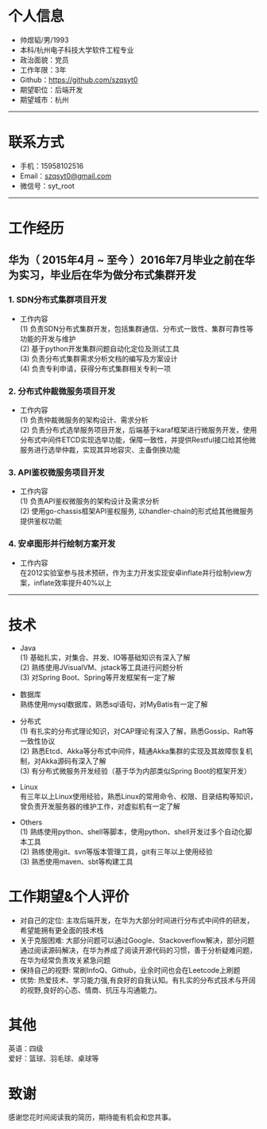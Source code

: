 # 个人信息

 - 帅煜韬/男/1993   
 - 本科/杭州电子科技大学软件工程专业  
 - 政治面貌：党员     
 - 工作年限：3年   
 - Github：https://github.com/szqsyt0   
 - 期望职位：后端开发  
 - 期望城市：杭州  

---

# 联系方式

- 手机：15958102516
- Email：szqsyt0@gmail.com
- 微信号：syt_root

---

# 工作经历

## 华为（ 2015年4月 ~ 至今 ）2016年7月毕业之前在华为实习，毕业后在华为做分布式集群开发

### 1. SDN分布式集群项目开发
- 工作内容          
(1) 负责SDN分布式集群开发，包括集群通信、分布式一致性、集群可靠性等功能的开发与维护  
(2) 基于python开发集群问题自动化定位及测试工具   
(3) 负责分布式集群需求分析文档的编写及方案设计    
(4) 负责专利申请，获得分布式集群相关专利一项

### 2. 分布式仲裁微服务项目开发
- 工作内容             
(1) 负责仲裁微服务的架构设计、需求分析  
(2) 负责分布式选举服务项目开发，后端基于karaf框架进行微服务开发，使用分布式中间件ETCD实现选举功能，保障一致性，并提供Restful接口给其他微服务进行选举仲裁，实现其异地容灾、主备倒换功能

### 3. API鉴权微服务项目开发     
- 工作内容   
(1) 负责API鉴权微服务的架构设计及需求分析   
(2) 使用go-chassis框架API鉴权服务, 以handler-chain的形式给其他微服务提供鉴权功能   

### 4. 安卓图形并行绘制方案开发
- 工作内容           
在2012实验室参与技术预研，作为主力开发实现安卓inflate并行绘制view方案，inflate效率提升40%以上

---

# 技术
- Java       
(1) 基础扎实，对集合、并发、IO等基础知识有深入了解            
(2) 熟练使用JVisualVM、jstack等工具进行问题分析   
(3) 对Spring Boot、Spring等开发框架有一定了解   

- 数据库   
熟练使用mysql数据库，熟悉sql语句，对MyBatis有一定了解   

- 分布式            
(1) 有扎实的分布式理论知识，对CAP理论有深入了解，熟悉Gossip、Raft等一致性协议       
(2) 熟悉Etcd、Akka等分布式中间件，精通Akka集群的实现及其故障恢复机制，对Akka源码有深入了解   
(3) 有分布式微服务开发经验（基于华为内部类似Spring Boot的框架开发）  

- Linux           
有三年以上Linux使用经验，熟悉Linux的常用命令、权限、目录结构等知识，曾负责开发服务器的维护工作，对虚拟机有一定了解

- Others         
(1) 熟练使用python、shell等脚本，使用python、shell开发过多个自动化脚本工具       
(2) 熟练使用git、svn等版本管理工具，git有三年以上使用经验         
(3) 熟悉使用maven、sbt等构建工具    

# 工作期望&个人评价
- 对自己的定位: 主攻后端开发，在华为大部分时间进行分布式中间件的研发，希望能拥有更全面的技术栈
- 关于克服困难: 大部分问题可以通过Google、Stackoverflow解决，部分问题通过阅读源码解决，在华为养成了阅读开源代码的习惯，善于分析疑难问题，在华为经常负责攻关紧急问题
- 保持自己的视野: 常刷InfoQ、Github，业余时间也会在Leetcode上刷题
- 优势: 热爱技术、学习能力强,有良好的自我认知。有扎实的分布式技术与开阔的视野,良好的心态、情商、抗压与沟通能力。

# 其他
英语：四级     
爱好：篮球、羽毛球、桌球等

# 致谢
感谢您花时间阅读我的简历，期待能有机会和您共事。

